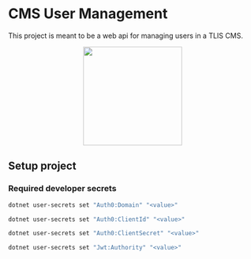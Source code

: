 # CMS User Management

This project is meant to be a web api for managing users in a TLIS CMS.

<p align="center">
  <img height=200 src="https://github.com/tlis-radio/cms-user-managemet/assets/27611887/c06e5c54-ec60-4fea-8023-34a18d631b23"></img>
</p>

## Setup project

### Required developer secrets

```bash
dotnet user-secrets set "Auth0:Domain" "<value>"
```

```bash
dotnet user-secrets set "Auth0:ClientId" "<value>"
```

```bash
dotnet user-secrets set "Auth0:ClientSecret" "<value>"
```

```bash
dotnet user-secrets set "Jwt:Authority" "<value>"
```

